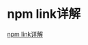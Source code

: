 <!--
 * @Author: tangdaoyong
 * @Date: 2021-05-18 12:07:16
 * @LastEditors: tangdaoyong
 * @LastEditTime: 2021-05-18 12:07:31
 * @Description: npm link详解
-->
# npm link详解

[npm link详解](https://champyin.com/2019/08/27/npm-link%E8%AF%A6%E8%A7%A3/)